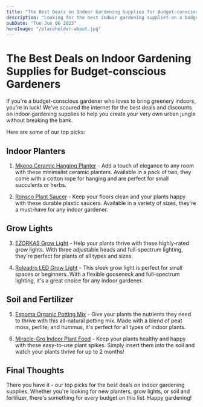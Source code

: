 ```yaml
---
title: "The Best Deals on Indoor Gardening Supplies for Budget-conscious Gardeners - Get Them Now!"
description: "Looking for the best indoor gardening supplies on a budget? Check out our list of the top deals and discounts available now!"
pubDate: "Tue Jun 06 2023"
heroImage: "/placeholder-about.jpg"
---
```


# The Best Deals on Indoor Gardening Supplies for Budget-conscious Gardeners

If you&#39;re a budget-conscious gardener who loves to bring greenery indoors, you&#39;re in luck! We&#39;ve scoured the internet for the best deals and discounts on indoor gardening supplies to help you create your very own urban jungle without breaking the bank.

Here are some of our top picks:

## Indoor Planters

1. [Mkono Ceramic Hanging Planter](https://www.amazon.com/Mkono-Ceramic-Hanging-Planter-Succulent/dp/B07JZ53TTG/) - Add a touch of elegance to any room with these minimalist ceramic planters. Available in a pack of two, they come with a cotton rope for hanging and are perfect for small succulents or herbs.

2. [Ronsco Plant Saucer](https://www.amazon.com/Ronsco-Clear-Plant-Saucer-Inches/dp/B082FPMKMJ/) - Keep your floors clean and your plants happy with these durable plastic saucers. Available in a variety of sizes, they&#39;re a must-have for any indoor gardener.

## Grow Lights

3. [EZORKAS Grow Light](https://www.amazon.com/EZORKAS-Spectrum-Three-Heads-Adjustable/dp/B07PXP27F3/) - Help your plants thrive with these highly-rated grow lights. With three adjustable heads and full-spectrum lighting, they&#39;re perfect for plants of all types and sizes.

4. [Roleadro LED Grow Light](https://www.amazon.com/Roleadro-Upgrade-Spectrum-Gooseneck-Replaceable/dp/B07PKPMQBW/) - This sleek grow light is perfect for small spaces or beginners. With a flexible gooseneck and full-spectrum lighting, it&#39;s a great choice for any indoor gardener.

## Soil and Fertilizer

5. [Espoma Organic Potting Mix](https://www.amazon.com/Espoma-AP4-4-Quart-Organic-Potting/dp/B06XHK4M4F/) - Give your plants the nutrients they need to thrive with this all-natural potting mix. Made with a blend of peat moss, perlite, and hummus, it&#39;s perfect for all types of indoor plants.

6. [Miracle-Gro Indoor Plant Food](https://www.amazon.com/Miracle-Gro-Indoor-Plant-Spikes-1-1-Ounce/dp/B07L6CRHQD/) - Keep your plants healthy and happy with these easy-to-use plant spikes. Simply insert them into the soil and watch your plants thrive for up to 2 months!

## Final Thoughts

There you have it - our top picks for the best deals on indoor gardening supplies. Whether you&#39;re looking for new planters, grow lights, or soil and fertilizer, there&#39;s something for every budget on this list. Happy gardening!